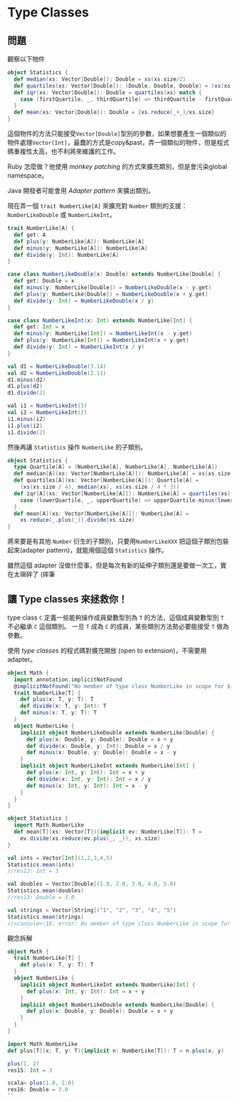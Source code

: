 # Type Classes

## 問題

觀察以下物件
```scala
object Statistics {
  def median(xs: Vector[Double]): Double = xs(xs.size/2)
  def quartiles(xs: Vector[Double]): (Double, Double, Double) = (xs(xs.size/4), median(xs), xs(xs.size/4*3))
  def iqr(xs: Vector[Double]): Double = quartiles(xs) match {
    case (firstQuartile, _, thirdQuartile) => thirdQuartile - firstQuartile
  }
  def mean(xs: Vector[Double]): Double = {xs.reduce(_+_)/xs.size}
}
```

這個物件的方法只能接受```Vector[Double]```型別的參數，如果想要產生一個類似的物件處理```Vector[Int]```，最蠢的方式是copy&past，弄一個類似的物件，但是程式碼重複性太高，也不利將來維護的工作。

Ruby 怎麼做？他使用 *monkey patching* 的方式來擴充類別，但是會污染global namespace。

Java 開發者可能會用 *Adapter pattern* 來擴出類別。

現在弄一個 ```trait NumberLike[A]``` 來擴充對 ```Number``` 類別的支援： ```NumberLikeDouble``` 或 ```NumberLikeInt```。
```scala
trait NumberLike[A] {
  def get: A
  def plus(y: NumberLike[A]): NumberLike[A]
  def minus(y: NumberLike[A]): NumberLike[A]
  def divide(y: Int): NumberLike[A]
}

case class NumberLikeDouble(x: Double) extends NumberLike[Double] {
  def get: Double = x
  def minus(y: NumberLike[Double]) = NumberLikeDouble(x - y.get)
  def plus(y: NumberLike[Double]) = NumberLikeDouble(x + y.get)
  def divide(y: Int) = NumberLikeDouble(x / y)
}

case class NumberLikeInt(x: Int) extends NumberLike[Int] {
  def get: Int = x
  def minus(y: NumberLike[Int]) = NumberLikeInt(x - y.get)
  def plus(y: NumberLike[Int]) = NumberLikeInt(x + y.get)
  def divide(y: Int) = NumberLikeInt(x / y)
}

val d1 = NumberLikeDouble(3.14)
val d2 = NumberLikeDouble(2.11)
d1.minus(d2)
d1.plus(d2)
d1.divide(2)

val i1 = NumberLikeInt(3)
val i2 = NumberLikeInt(2)
i1.minus(i2)
i1.plus(i2)
i1.divide(2)
```

然後再讓 ```Statistics``` 操作 ```NumberLike``` 的子類別。
```scala
object Statistics {
  type Quartile[A] = (NumberLike[A], NumberLike[A], NumberLike[A])
  def median[A](xs: Vector[NumberLike[A]]): NumberLike[A] = xs(xs.size / 2)
  def quartiles[A](xs: Vector[NumberLike[A]]): Quartile[A] =
    (xs(xs.size / 4), median(xs), xs(xs.size / 4 * 3))
  def iqr[A](xs: Vector[NumberLike[A]]): NumberLike[A] = quartiles(xs) match {
    case (lowerQuartile, _, upperQuartile) => upperQuartile.minus(lowerQuartile)
  }
  def mean[A](xs: Vector[NumberLike[A]]): NumberLike[A] =
    xs.reduce(_.plus(_)).divide(xs.size)
}
```

將來要是有其他 ```Number``` 衍生的子類別，只要用```NumberLikeXXX``` 把這個子類別包裝起來(adapter pattern)，就能用個這個 ```Statistics``` 操作。

雖然這個 adapter 沒做什麼事，但是每次有新的延伸子類別還是要做一次工，實在太瑣碎了 (摔筆

## 讓 Type classes 來拯救你！

type class ```C``` 定義一些能夠操作成員變數型別為 ```T``` 的方法，這個成員變數型別 ```T``` 不必繼承 ```C``` 這個類別。
一旦 ```T``` 成為 ```C``` 的成員，某些類別方法勢必要能接受 ```T``` 做為參數。

使用 *type classes* 的程式碼對擴充開放 (open to extension)，不需要用 adapter。

```scala
object Math {
  import annotation.implicitNotFound
  @implicitNotFound("No member of type class NumberLike in scope for ${T}")
  trait NumberLike[T] {
    def plus(x: T, y: T): T
    def divide(x: T, y: Int): T
    def minus(x: T, y: T): T
  }
  object NumberLike {
    implicit object NumberLikeDouble extends NumberLike[Double] {
      def plus(x: Double, y: Double): Double = x + y
      def divide(x: Double, y: Int): Double = x / y
      def minus(x: Double, y: Double): Double = x - y
    }
    implicit object NumberLikeInt extends NumberLike[Int] {
      def plus(x: Int, y: Int): Int = x + y
      def divide(x: Int, y: Int): Int = x / y
      def minus(x: Int, y: Int): Int = x - y
    }
  }
}

object Statistics {
  import Math.NumberLike
  def mean[T](xs: Vector[T])(implicit ev: NumberLike[T]): T =
    ev.divide(xs.reduce(ev.plus(_, _)), xs.size)
}

val ints = Vector[Int](1,2,3,4,5)
Statistics.mean(ints)
//res12: Int = 3

val doubles = Vector[Double](1.0, 2.0, 3.0, 4.0, 5.0)
Statistics.mean(doubles)
//res13: Double = 3.0

val strings = Vector[String]("1", "2", "3", "4", "5")
Statistics.mean(strings)
//<console>:18: error: No member of type class NumberLike in scope for String
```


觀念拆解
```scala
object Math {
  trait NumberLike[T] {
    def plus(x: T, y: T): T
  }
  object NumberLike {
    implicit object NumberLikeInt extends NumberLike[Int] {
      def plus(x: Int, y: Int): Int = x + y
    }
    implicit object NumberLikeDouble extends NumberLike[Double] {
      def plus(x: Double, y: Double): Double = x + y
    }
  }
}

import Math.NumberLike
def plus[T](x: T, y: T)(implicit n: NumberLike[T]): T = n.plus(x, y)

plus(1, 2)
res15: Int = 3

scala> plus(1.0, 2.0)
res16: Double = 3.0
``
